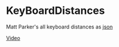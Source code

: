 # KeyBoardDistances

Matt Parker's all keyboard distances as [json](https://github.com/GrayThinker/KeyboardDistances/blob/main/all_keyboard_distances.json)

[Video](https://youtu.be/Mf2H9WZSIyw)
